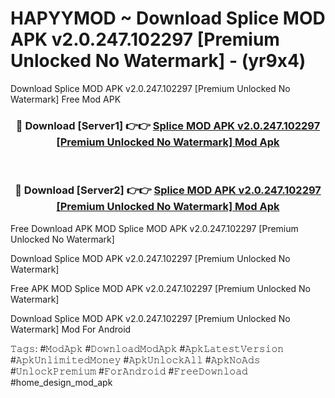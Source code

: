 # HAPYYMOD ~ Download Splice MOD APK v2.0.247.102297 [Premium Unlocked No Watermark] - (yr9x4)
Download Splice MOD APK v2.0.247.102297 [Premium Unlocked No Watermark] Free Mod APK

<div align="center">
<h3>🔴 Download [Server1] 👉👉 <a href="https://apk-comot.site?title=Splice_MOD_APK_v2.0.247.102297_[Premium_Unlocked_No_Watermark]">Splice MOD APK v2.0.247.102297 [Premium Unlocked No Watermark] Mod Apk</a></h3><br>

<h3>🔴 Download [Server2] 👉👉 <a href="https://apk-comot.site?title=Splice_MOD_APK_v2.0.247.102297_[Premium_Unlocked_No_Watermark]">Splice MOD APK v2.0.247.102297 [Premium Unlocked No Watermark] Mod Apk</a></h3>
</div>


Free Download APK MOD Splice MOD APK v2.0.247.102297 [Premium Unlocked No Watermark]

Download Splice MOD APK v2.0.247.102297 [Premium Unlocked No Watermark] 

Free APK MOD Splice MOD APK v2.0.247.102297 [Premium Unlocked No Watermark] 

Download Splice MOD APK v2.0.247.102297 [Premium Unlocked No Watermark] Mod For Android

𝚃𝚊𝚐𝚜: #𝙼𝚘𝚍𝙰𝚙𝚔 #𝙳𝚘𝚠𝚗𝚕𝚘𝚊𝚍𝙼𝚘𝚍𝙰𝚙𝚔 #𝙰𝚙𝚔𝙻𝚊𝚝𝚎𝚜𝚝𝚅𝚎𝚛𝚜𝚒𝚘𝚗 #𝙰𝚙𝚔𝚄𝚗𝚕𝚒𝚖𝚒𝚝𝚎𝚍𝙼𝚘𝚗𝚎𝚢 #𝙰𝚙𝚔𝚄𝚗𝚕𝚘𝚌𝚔𝙰𝚕𝚕 #𝙰𝚙𝚔𝙽𝚘𝙰𝚍𝚜 #𝚄𝚗𝚕𝚘𝚌𝚔𝙿𝚛𝚎𝚖𝚒𝚞𝚖 #𝙵𝚘𝚛𝙰𝚗𝚍𝚛𝚘𝚒𝚍 #𝙵𝚛𝚎𝚎𝙳𝚘𝚠𝚗𝚕𝚘𝚊𝚍 #home_design_mod_apk